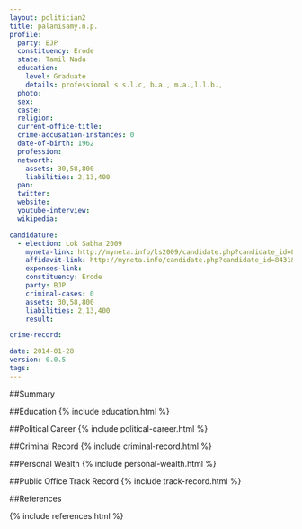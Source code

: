 ```yaml
---
layout: politician2
title: palanisamy.n.p.
profile: 
  party: BJP
  constituency: Erode
  state: Tamil Nadu
  education: 
    level: Graduate
    details: professional s.s.l.c, b.a., m.a.,l.l.b.,
  photo: 
  sex: 
  caste: 
  religion: 
  current-office-title: 
  crime-accusation-instances: 0
  date-of-birth: 1962
  profession: 
  networth: 
    assets: 30,58,800
    liabilities: 2,13,400
  pan: 
  twitter: 
  website: 
  youtube-interview: 
  wikipedia: 

candidature: 
  - election: Lok Sabha 2009
    myneta-link: http://myneta.info/ls2009/candidate.php?candidate_id=8431
    affidavit-link: http://myneta.info/candidate.php?candidate_id=8431&scan=original
    expenses-link: 
    constituency: Erode 
    party: BJP
    criminal-cases: 0
    assets: 30,58,800
    liabilities: 2,13,400
    result:  

crime-record: 

date: 2014-01-28
version: 0.0.5
tags: 
---
```

##Summary


##Education
{% include education.html %}


##Political Career
{% include political-career.html %}


##Criminal Record
{% include criminal-record.html %}


##Personal Wealth
{% include personal-wealth.html %}


##Public Office Track Record
{% include track-record.html %}


##References


{% include references.html %}